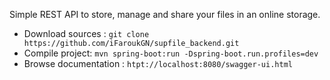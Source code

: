 Simple REST API to store, manage and share your files in an online storage.

 - Download sources : `git clone https://github.com/iFaroukGN/supfile_backend.git`
 - Compile project: `mvn spring-boot:run -Dspring-boot.run.profiles=dev`
 - Browse documentation : `htpt://localhost:8080/swagger-ui.html`


